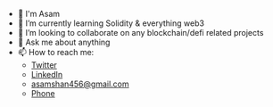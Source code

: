 - 👋 I'm Asam
- 🌱 I’m currently learning Solidity & everything web3
- 👯 I’m looking to collaborate on any blockchain/defi related projects
- 💬 Ask me about anything
- 📫 How to reach me: 
  - [Twitter](https://twitter.com/shan8851)
  - [LinkedIn](https://www.linkedin.com/in/asamshan/)
  - <asamshan456@gmail.com>
  - [Phone](https://www.youtube.com/watch?v=oHg5SJYRHA0)



